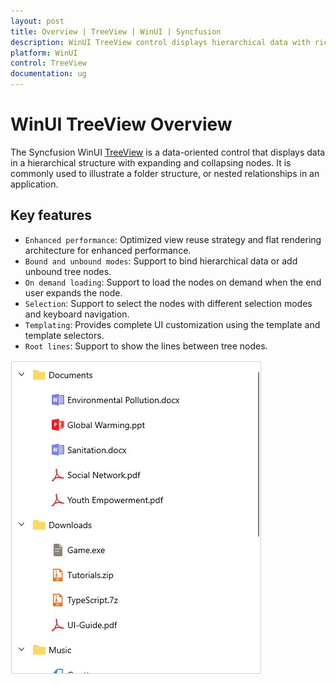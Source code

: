 ```yaml
---
layout: post
title: Overview | TreeView | WinUI | Syncfusion
description: WinUI TreeView control displays hierarchical data with rich features like binding, load-on-demand, editing, checkbox selection, drag-and-drop, and more.
platform: WinUI
control: TreeView
documentation: ug
---
```


# WinUI TreeView Overview

The Syncfusion WinUI [TreeView](https://help.syncfusion.com/cr/winui/Syncfusion.UI.Xaml.TreeView.SfTreeView.html) is a data-oriented control that displays data in a hierarchical structure with expanding and collapsing nodes. It is commonly used to illustrate a folder structure, or nested relationships in an application. 

## Key features

* `Enhanced performance`: Optimized view reuse strategy and flat rendering architecture for enhanced performance.
* `Bound and unbound modes`: Support to bind hierarchical data or add unbound tree nodes.
* `On demand loading`: Support to load the nodes on demand when the end user expands the node.
* `Selection`: Support to select the nodes with different selection modes and keyboard navigation.
* `Templating`: Provides complete UI customization using the template and template selectors.
* `Root lines`: Support to show the lines between tree nodes.

![Overview of WinUI TreeView](Overview_images/Overview_image.jpg)

